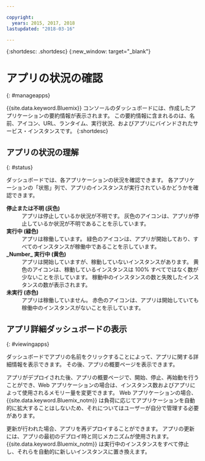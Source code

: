 ```yaml
---

copyright:
  years: 2015, 2017, 2018
lastupdated: "2018-03-16"

---
```


{:shortdesc: .shortdesc}
{:new_window: target="_blank"}

# アプリの状況の確認
{: #manageapps}

{{site.data.keyword.Bluemix}} コンソールのダッシュボードには、作成したアプリケーションの要約情報が表示されます。 この要約情報に含まれるのは、名前、アイコン、URL、ランタイム、実行状況、およびアプリにバインドされたサービス・インスタンスです。
{:shortdesc}

## アプリの状況の理解
{: #status}

ダッシュボードでは、各アプリケーションの状況を確認できます。 各アプリケーションの「状態」列で、アプリのインスタンスが実行されているかどうかを確認できます。

<dl>
<dt>
<strong>
停止または不明 (灰色)
</strong>
</dt>
<dd>
アプリは停止しているか状況が不明です。 灰色のアイコンは、アプリが停止しているか状況が不明であることを示しています。
</dd>
<dt>
<strong>
実行中 (緑色)
</strong>
</dt>
<dd>
アプリは稼働しています。 緑色のアイコンは、アプリが開始しており、すべてのインスタンスが稼働中であることを示しています。
</dd>
<dt>
<strong>
_Number_ 実行中 (黄色)
</strong>
</dt>
<dd>
アプリは開始していますが、稼動していないインスタンスがあります。 黄色のアイコンは、稼動しているインスタンスは 100% すべてではなく数が少ないことを示しています。 稼動中のインスタンスの数と失敗したインスタンスの数が表示されます。
</dd>
<dt>
<strong>
未実行 (赤色)
</strong>
</dt>
<dd>
アプリは稼働していません。 赤色のアイコンは、アプリは開始していても稼働中のインスタンスがないことを示しています。
</dd>
</dl>

## アプリ詳細ダッシュボードの表示
{: #viewingapps}

ダッシュボードでアプリの名前をクリックすることによって、アプリに関する詳細情報を表示できます。 その後、アプリの概要ページを表示できます。

アプリがデプロイされた後、アプリの概要ページで、開始、停止、再始動を行うことができ、Web アプリケーションの場合は、インスタンス数およびアプリによって使用されるメモリー量を変更できます。 Web アプリケーションの場合、{{site.data.keyword.Bluemix_notm}} は負荷に応じてアプリケーションを自動的に拡大することはしないため、それについてはユーザーが自分で管理する必要があります。

更新が行われた場合、アプリを再デプロイすることができます。 アプリの更新には、アプリの最初のデプロイ時と同じメカニズムが使用されます。 {{site.data.keyword.Bluemix_notm}} は実行中のインスタンスをすべて停止し、それらを自動的に新しいインスタンスに置き換えます。
